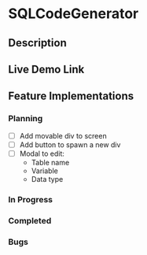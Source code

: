 # SQLCodeGenerator

## Description

## Live Demo Link

## Feature Implementations

### Planning
- [ ] Add movable div to screen
- [ ] Add button to spawn a new div
- [ ] Modal to edit: 
    - Table name
    - Variable
    - Data type


### In Progress


### Completed


### Bugs
